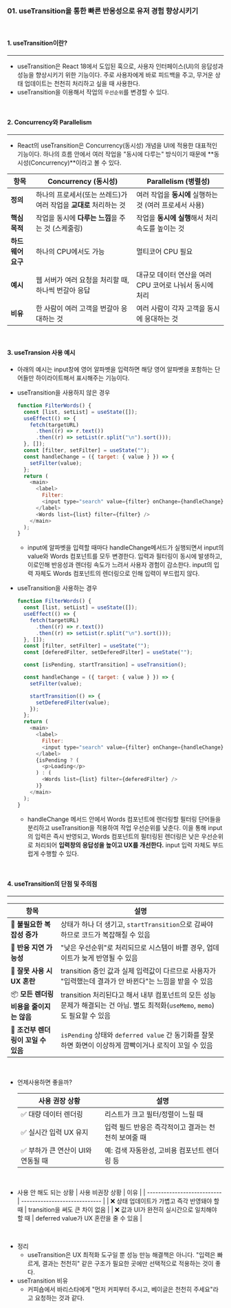 ### 01. useTransition을 통한 빠른 반응성으로 유저 경험 향상시키기

<br>

#### 1. useTransition이란?

---

- useTransition은 React 18에서 도입된 훅으로, 사용자 인터페이스(UI)의 응답성과 성능을 향상시키기 위한 기능이다.
  주로 사용자에게 바로 피드백을 주고, 무거운 상태 업데이트는 천천히 처리하고 싶을 때 사용한다.
- useTransition을 이용해서 작업의 `우선순위`를 변경할 수 있다.

<br>

#### 2. Concurrency와 Parallelism

---

- React의 useTransition은 Concurrency(동시성) 개념을 UI에 적용한 대표적인 기능이다. 하나의 흐름 안에서 여러 작업을 "동시에 다루는" 방식이기 때문에 **동시성(Concurrency)**이라고 볼 수 있다.

| 항목              | **Concurrency (동시성)**                                          | **Parallelism (병렬성)**                                |
| ----------------- | ----------------------------------------------------------------- | ------------------------------------------------------- |
| **정의**          | 하나의 프로세서(또는 쓰레드)가 여러 작업을 **교대로** 처리하는 것 | 여러 작업을 **동시에** 실행하는 것 (여러 프로세서 사용) |
| **핵심 목적**     | 작업을 동시에 **다루는 느낌**을 주는 것 (스케줄링)                | 작업을 **동시에 실행**해서 처리 속도를 높이는 것        |
| **하드웨어 요구** | 하나의 CPU에서도 가능                                             | 멀티코어 CPU 필요                                       |
| **예시**          | 웹 서버가 여러 요청을 처리할 때, 하나씩 번갈아 응답               | 대규모 데이터 연산을 여러 CPU 코어로 나눠서 동시에 처리 |
| **비유**          | 한 사람이 여러 고객을 번갈아 응대하는 것                          | 여러 사람이 각자 고객을 동시에 응대하는 것              |

<br>

#### 3. useTransion 사용 예시

- 아래의 예시는 input창에 영어 알파벳을 입력하면 해당 영어 알파벳을 포함하는 단어들만 하이라이트해서 표시해주는 기능이다.
- useTransition을 사용하지 않은 경우

  ```javascript
  function FilterWords() {
    const [list, setList] = useState([]);
    useEffect(() => {
      fetch(targetURL)
        .then((r) => r.text())
        .then((r) => setList(r.split("\n").sort()));
    }, []);
    const [filter, setFilter] = useState("");
    const handleChange = ({ target: { value } }) => {
      setFilter(value);
    };
    return (
      <main>
        <label>
          Filter:
          <input type="search" value={filter} onChange={handleChange} />
        </label>
        <Words list={list} filter={filter} />
      </main>
    );
  }
  ```

  - input에 알파벳을 입력할 때마다 handleChange메서드가 실행되면서 input의 value와 Words 컴포넌트를 모두 변경한다. 입력과 필터링이 동시에 발생하고, 이로인해 반응성과 렌더링 속도가 느려서 사용자 경험이 감소한다. input의 입력 자체도 Words 컴포넌트의 렌더링으로 인해 입력이 부드럽지 않다.

- useTransition을 사용하는 경우

  ```javascript
  function FilterWords() {
    const [list, setList] = useState([]);
    useEffect(() => {
      fetch(targetURL)
        .then((r) => r.text())
        .then((r) => setList(r.split("\n").sort()));
    }, []);
    const [filter, setFilter] = useState("");
    const [deferedFilter, setDeferedFilter] = useState("");

    const [isPending, startTransition] = useTransition();

    const handleChange = ({ target: { value } }) => {
      setFilter(value);

      startTransition(() => {
        setDeferedFilter(value);
      });
    };
    return (
      <main>
        <label>
          Filter:
          <input type="search" value={filter} onChange={handleChange} />
        </label>
        {isPending ? (
          <p>Loading</p>
        ) : (
          <Words list={list} filter={deferedFilter} />
        )}
      </main>
    );
  }
  ```

  - handleChange 메서드 안에서 Words 컴포넌트에 렌더링할 필터링 단어들을 분리하고 useTransition을 적용하여 작업 우선순위를 낮춘다. 이을 통해 input의 입력은 즉시 반영되고, Words 컴포넌트의 필터링된 렌더링은 낮은 우선순위로 처리되어 **입력창의 응답성을 높이고 UX를 개선한다.** input 입력 자체도 부드럽게 수행할 수 있다.

<br>

#### 4. useTransition의 단점 및 주의점

---

| 항목                                    | 설명                                                                                                                          |
| --------------------------------------- | ----------------------------------------------------------------------------------------------------------------------------- |
| 🔻 **불필요한 복잡성 증가**             | 상태가 하나 더 생기고, `startTransition`으로 감싸야 하므로 코드가 복잡해질 수 있음                                            |
| 🐌 **반응 지연 가능성**                 | "낮은 우선순위"로 처리되므로 시스템이 바쁠 경우, 업데이트가 늦게 반영될 수 있음                                               |
| 🧠 **잘못 사용 시 UX 혼란**             | transition 중인 값과 실제 입력값이 다르므로 사용자가 "입력했는데 결과가 안 바뀐다"는 느낌을 받을 수 있음                      |
| 📦 **모든 렌더링 비용을 줄이지는 않음** | transition 처리된다고 해서 내부 컴포넌트의 모든 성능 문제가 해결되는 건 아님. 별도 최적화(`useMemo`, `memo`)도 필요할 수 있음 |
| 🚫 **조건부 렌더링이 꼬일 수 있음**     | `isPending` 상태와 `deferred value` 간 동기화를 잘못하면 화면이 이상하게 깜빡이거나 로직이 꼬일 수 있음                       |

<br>

- 언제사용하면 좋을까?

  | 사용 권장 상황                     | 설명                                                |
  | ---------------------------------- | --------------------------------------------------- |
  | ✅ 대량 데이터 렌더링              | 리스트가 크고 필터/정렬이 느릴 때                   |
  | ✅ 실시간 입력 UX 유지             | 입력 필드 반응은 즉각적이고 결과는 천천히 보여줄 때 |
  | ✅ 부하가 큰 연산이 UI와 연동될 때 | 예: 검색 자동완성, 고비용 컴포넌트 렌더링 등        |

<br>

- 사용 안 해도 되는 상황
  | 사용 비권장 상황 | 이유 |
  | --------------------------- | ----------------------------- |
  | ❌ 상태 업데이트가 가볍고 즉각 반영돼야 할 때 | transition을 써도 큰 차이 없음 |
  | ❌ 값과 UI가 완전히 실시간으로 일치해야 할 때 | deferred value가 UX 혼란을 줄 수 있음 |

<br>

- 정리
  - useTransition은 UX 최적화 도구일 뿐 성능 만능 해결책은 아니다. "입력은 빠르게, 결과는 천천히" 같은 구조가 필요한 곳에만 선택적으로 적용하는 것이 좋다.
- useTransition 비유
  - 커피숍에서 바리스타에게 "먼저 커피부터 주시고, 베이글은 천천히 주세요"라고 요청하는 것과 같다.
